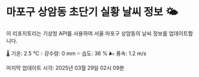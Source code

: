 
# 마포구 상암동 초단기 실황 날씨 정보 🌤️

이 리포지토리는 기상청 API를 사용하여 서울 마포구 상암동의 날씨 정보를 업데이트합니다. 

🌡️ 기온: 2.5 ℃
💧 강수량: 0 mm
💦 습도: 36 %
🌬️ 풍속: 1.2 m/s

마지막 업데이트 시각: 2025년 03월 29일 02시 09분    
